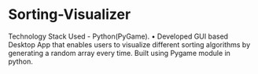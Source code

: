 # Sorting-Visualizer
Technology Stack Used - Python(PyGame). • Developed GUI based Desktop App that enables users to visualize different sorting algorithms by generating a random array every time. Built using Pygame module in python.
